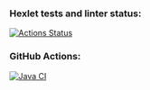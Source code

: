 ### Hexlet tests and linter status:
[![Actions Status](https://github.com/AMOrlovSev/java-project-78/actions/workflows/hexlet-check.yml/badge.svg)](https://github.com/AMOrlovSev/java-project-78/actions)

### GitHub Actions:
[![Java CI](https://github.com/AMOrlovSev/java-project-78/actions/workflows/JavaCI.yml/badge.svg)](https://github.com/AMOrlovSev/java-project-78/actions/workflows/JavaCI.yml)
